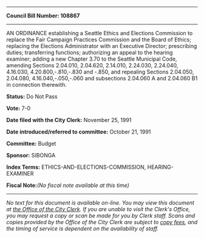 

********

**Council Bill Number: 108867**
********

 AN ORDINANCE establishing a Seattle Ethics and Elections Commission to replace the Fair Campaign Practices Commission and the Board of Ethics; replacing the Elections Administrator with an Executive Director; prescribing duties; transferring functions; authorizing an appeal to the hearing examiner; adding a new Chapter 3.70 to the Seattle Municipal Code, amending Sections 2.04.010, 2.04.620, 2.14.010, 2.24.030, 2.24.040, 4.16.030, 4.20.800,-.810,-.830 and -.850, and repealing Sections 2.04.050, 2.04.080, 4.16.040,-.050,-.060 and subsections 2.04.060 A and 2.04.060 B1 in connection therewith.

**Status:** Do Not Pass
   
**Vote:** 7-0
   
**Date filed with the City Clerk:** November 25, 1991
   
   
**Date introduced/referred to committee:** October 21, 1991
   
**Committee:** Budget
   
**Sponsor:** SIBONGA
   
   
**Index Terms:** ETHICS-AND-ELECTIONS-COMMISSION, HEARING-EXAMINER

**Fiscal Note:**_(No fiscal note available at this time)_
********

_No text for this document is available on-line. You may view this document at [the Office of the City Clerk](http://www.seattle.gov/leg/clerk/contactUs.htm). If you are unable to visit the Clerk's Office, you may request a copy or scan be made for you by Clerk staff. Scans and copies provided by the Office of the City Clerk are subject to [copy fees](http://clerk.seattle.gov/~public/clerkfees.htm), and the timing of service is dependent on the availability of staff._

